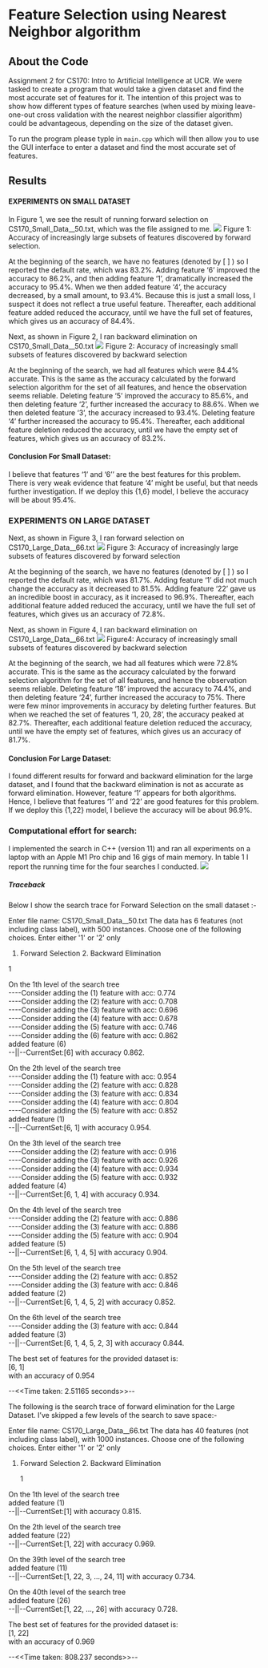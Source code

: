 # Feature Selection using Nearest Neighbor algorithm


## About the Code

Assignment 2 for CS170: Intro to Artificial Intelligence at UCR. We were tasked to create a program that would take a given dataset and find the most accurate set of features for it. The intention of this project was to show how different types of feature searches (when used by mixing leave-one-out cross validation with the nearest neighbor classifier algorithm) could be advantageous, depending on the size of the dataset given.

To run the program please typle in ```main.cpp``` which will then allow you to use the GUI interface to enter a dataset and find the most accurate set of features.

## Results

#### EXPERIMENTS ON SMALL DATASET

In Figure 1, we see the result of running forward selection on CS170_Small_Data__50.txt, which was the file assigned to me. 
![](images/ForwardSelection_small.png)
Figure 1: Accuracy of increasingly large subsets of features discovered by forward selection.


At the beginning of the search, we have no features (denoted by [ ] ) so I reported the default rate, which was 83.2%. Adding feature ‘6’ improved the accuracy to 86.2%, and then adding feature ‘1’, dramatically increased the accuracy to 95.4%. When we then added feature ‘4’, the accuracy decreased, by a small amount, to 93.4%. Because this is just a small loss, I suspect it does not reflect a true useful feature. Thereafter, each additional feature added reduced the accuracy, until we have the full set of features, which gives us an accuracy of 84.4%. 

Next, as shown in Figure 2, I ran backward elimination on CS170_Small_Data__50.txt
![](images/BackwarElim_small.png)
Figure 2: Accuracy of increasingly small subsets of features discovered by backward selection


At the beginning of the search, we had all features which were 84.4% accurate. This is the same as the accuracy calculated by the forward  selection algorithm for the set of all features, and hence the observation seems reliable. Deleting feature ‘5’ improved the accuracy to 85.6%, and then deleting feature ‘2’, further increased the accuracy to 88.6%. When we then deleted feature ‘3’, the accuracy increased to 93.4%. 
Deleting feature ‘4’ further increased the accuracy to 95.4%. Thereafter, each additional feature deletion reduced the accuracy, until we have the empty set of features, which gives us an accuracy of 83.2%.


#### Conclusion For Small Dataset: 
I believe that features ‘1’ and ‘6’’ are the best features for this problem. There is very weak evidence that feature ‘4’ might be useful, but that needs further investigation. If we deploy this {1,6} model, I believe the accuracy will be about 95.4%.
 

### EXPERIMENTS ON LARGE DATASET

Next, as shown in Figure 3,  I ran forward selection on CS170_Large_Data__66.txt
![](images/ForwardSelection_large.png)
Figure 3: Accuracy of increasingly large subsets of features discovered by forward selection


At the beginning of the search, we have no features (denoted by [ ] ) so I reported the default rate, which was 81.7%. Adding feature ‘1’ did not much change the accuracy as it decreased to 81.5%. Adding feature ‘22’ gave us an incredible boost in accuracy, as it increased to  96.9%. Thereafter, each additional feature added reduced the accuracy, until we have the full set of features, which gives us an accuracy of 72.8%. 


Next, as shown in Figure 4, I ran backward elimination on CS170_Large_Data__66.txt
![](images/BackwarElim_large.png)
Figure4: Accuracy of increasingly small subsets of features discovered by backward selection


At the beginning of the search, we had all features which were 72.8% accurate. This is the same as the accuracy calculated by the forward  selection algorithm for the set of all features, and hence the observation seems reliable. Deleting feature ‘18’ improved the accuracy to 74.4%, and then deleting feature ‘24’, further increased the accuracy to 75%. There were few minor improvements in accuracy by deleting further features. But when we reached the set of features ‘1, 20, 28’, the accuracy peaked at 82.7%. 
Thereafter, each additional feature deletion reduced the accuracy, until we have the empty set of features, which gives us an accuracy of 81.7%.


#### Conclusion For Large Dataset: 
I found different results for forward and backward elimination for the large dataset, and I found that the backward elimination is not as accurate as forward elimination. However, feature ‘1’ appears for both algorithms. Hence, I believe that features ‘1’ and ‘22’ are good features for this problem. If we deploy this {1,22} model, I believe the accuracy will be about 96.9%.
 



### Computational effort for search:
I implemented the search in C++ (version 11) and ran all experiments on a laptop with an Apple M1 Pro chip and 16 gigs of main memory. In table 1 I report the running time for the four searches I conducted.
![](images/runtime_table.png)

##### Traceback
Below I show the search trace for Forward Selection on the small dataset :-

Enter file name: CS170_Small_Data__50.txt
The data has 6 features (not including class label), with 500 instances.
Choose one of the following choices. Enter either '1' or '2' only
1. Forward Selection    2. Backward Elimination

1

On the 1th level of the search tree\
----Consider adding the (1) feature with acc: 0.774 \
----Consider adding the (2) feature with acc: 0.708 \
----Consider adding the (3) feature with acc: 0.696 \
----Consider adding the (4) feature with acc: 0.678 \
----Consider adding the (5) feature with acc: 0.746 \
----Consider adding the (6) feature with acc: 0.862 \
added feature (6)\
--||--CurrentSet:[6] with accuracy 0.862.

On the 2th level of the search tree\
----Consider adding the (1) feature with acc: 0.954\
----Consider adding the (2) feature with acc: 0.828\
----Consider adding the (3) feature with acc: 0.834\
----Consider adding the (4) feature with acc: 0.804\
----Consider adding the (5) feature with acc: 0.852\
added feature (1)\
--||--CurrentSet:[6, 1] with accuracy 0.954.

On the 3th level of the search tree\
----Consider adding the (2) feature with acc: 0.916\
----Consider adding the (3) feature with acc: 0.926\
----Consider adding the (4) feature with acc: 0.934\
----Consider adding the (5) feature with acc: 0.932\
added feature (4)\
--||--CurrentSet:[6, 1, 4] with accuracy 0.934.

On the 4th level of the search tree\
----Consider adding the (2) feature with acc: 0.886\
----Consider adding the (3) feature with acc: 0.886\
----Consider adding the (5) feature with acc: 0.904\
added feature (5)\
--||--CurrentSet:[6, 1, 4, 5] with accuracy 0.904.

On the 5th level of the search tree\
----Consider adding the (2) feature with acc: 0.852\
----Consider adding the (3) feature with acc: 0.846\
added feature (2)\
--||--CurrentSet:[6, 1, 4, 5, 2] with accuracy 0.852.

On the 6th level of the search tree\
----Consider adding the (3) feature with acc: 0.844\
added feature (3)\
--||--CurrentSet:[6, 1, 4, 5, 2, 3] with accuracy 0.844.


The best set of features for the provided dataset is:\
[6, 1]\
with an accuracy of 0.954

--<<Time taken: 2.51165 seconds>>--


The following is the search trace of forward elimination for the Large Dataset. I’ve skipped a few levels of the search to save space:- 

Enter file name: CS170_Large_Data__66.txt
The data has 40 features (not including class label), with 1000 instances.
Choose one of the following choices. Enter either '1' or '2' only
1. Forward Selection    2. Backward Elimination

    1

On the 1th level of the search tree\
added feature (1)\
--||--CurrentSet:[1] with accuracy 0.815.

On the 2th level of the search tree\
added feature (22)\
--||--CurrentSet:[1, 22] with accuracy 0.969.

On the 39th level of the search tree\
added feature (11)\
--||--CurrentSet:[1, 22, 3, …, 24, 11] with accuracy 0.734.

On the 40th level of the search tree\
added feature (26)\
--||--CurrentSet:[1, 22, …, 26] with accuracy 0.728.


The best set of features for the provided dataset is:\
[1, 22]\
with an accuracy of 0.969

--<<Time taken: 808.237 seconds>>--
